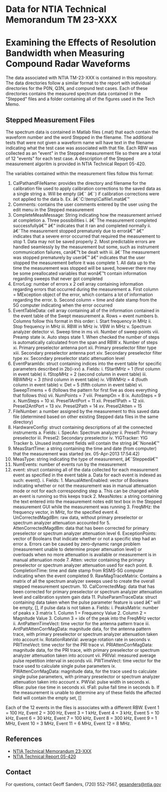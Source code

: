 # Data for NTIA Technical Memorandum TM 23-XXX #
# Examining the Effects of Resolution Bandwidth when Measuring Compound Radar Waveforms #

The data associated with NTIA TM-23-XXX is contained in this repository. The data directories follow a similar format to the report with individual directories for the P0N, Q3N, and compund test cases. Each of these directories contains the measured spectrum data contained in the "Stepped" files and a folder containing all of the figures used in the Tech Memo. 

## Stepped Measurement Files ##

The spectrum data is contained in Matlab files (.mat) that each contain the waveform number and the word Stepped in the filename. The additional tests that were not given a waveform name will have text in the filename indicating what the test case was associated with that file.
Each RBW was collected as an "event" in the Stepped measurement file so there are a total of 12 "events" for each test case. A description of the Stepped measurement algoritm is provided in NTIA Technical Report 05-420.

The variables contained within the measurement files follow this format:

1.	CalPathandFileName: provides the directory and filename for the calibration file used to apply calibration corrections to the saved data as a single string
	a.	Will be empty (â€˜ â€˜) if calibration corrections were not applied to the data
	b.	Ex. â€˜C:\temp\Calfile1.matâ€™
2.	Comments:  contains the user comments entered by the user using the edit menu in the Stepped measurement
3.	CompleteMeasMessage: String indicating how the measurement arrived at completion
	a.	Three possibilities
	i.	â€˜The measurement completed successfullyâ€™ â€“ indicates that it ran and completed normally
	ii.	â€˜The measurement stopped prematurely due to errorâ€™ â€“ indicates that a severe error occurred that required the measurement to stop
		1.	Data may not be saved properly
		2.	Most predictable errors are handled seamlessly by the measurement but some, such as instrument communication failures, canâ€™t be dealt with
	iii.	â€˜The measurement was stopped prematurely by userâ€™ â€“ indicates that the user stopped the measurement before it was complete
		1.	All data up to the time the measurement was stopped will be saved, however there may be some preallocated variables that wonâ€™t contain information regarding sweeps that never got completed
4.	ErrorLog: number of errors x 2 cell array containing information regarding errors that occurred during the measurement
	a.	First column = MException object of the error, which contains a lot of information regarding the error.
	b.	Second column = time and date stamp from the 5G computer indicating when the error occurred
5.	EventTableData: cell array containing all of the information contained in the event table of the Swept measurement
	a.	Rows = event numbers
	b.	Columns follow this format in this order:
		i.	Start frequency in MHz
		ii.	Stop frequency in MHz
		iii.	RBW in MHz
		iv.	VBW in MHz
		v.	Spectrum analyzer detector
		vi.	Sweep time in ms
		vii.	Number of sweep points
		viii.	Preamp state
		ix.	Auto steps state
			1.	When checked the number of steps is automatically calculated from the span and RBW
		x.	Number of steps
		xi.	Primary preselector antenna port
		xii.	Primary preselector filter type
		xiii.	Secondary preselector antenna port
		xiv.	Secondary preselector filter type
		xv.	Secondary preselector static attenuation level
6.	EventParamIdx: struct containing indices into the event table for specific parameters described in 2b(i-xv)
	a.	Fields:
		i.	fStartMHz = 1 (first column in event table)
		ii.	fStopMHz = 2 (second column in event table)
		iii.	RBWMHz = 3 (third column in event table)
		iv.	VBWMHz = 4 (fouth column in event table)
		v.	Det = 5 (fifth column in event table)
		vi.	SweepTimems = 6 (follows the pattern for first five as does everything that follows this)
		vii.	NumPoints = 7
		viii.	PreampOn = 8
		ix.	AutoSteps = 9
		x.	NumSteps = 10
		xi.	Presel1AntPort = 11
		xii.	Presel1Path = 12
		xiii.	Presel2AntPort = 13
		xiv.	Presel2Path = 14
		xv.	Presel2Atten = 15
7.	FileNumber: a number assigned by the measurement to this saved data file (determined based on other existing Stepped data files in the same directory)
8.	HardwareConfig: struct containing descriptions of all the connected instruments
	a.	Fields:
		i.	SpecAn: Spectrum analyzer
		ii.	Presel1: Primary preselector
		iii.	Presel2: Secondary preselector
		iv.	YIGTracker: YIG Tracker
	b.	Unused instrument fields will contain the string â€˜Noneâ€™
9.	MeasStartTime: a string containing the time and date (from computer) that the measurement was started (ex. 05-Apr-2013 17:54:42)
10.	MeasType: string indicating the type of measurement, â€˜Steppedâ€™
11.	NumEvents: number of events run by the measurement
12.	event: struct containing all of the data collected for each measurement event as specified in the event table 
	a.	Data for each event is indexed as such: event(<event number>).<Field Name>
		i.	Fields:
			1.	ManualAttenEnabled: vector of Booleans indicating whether or not the measurement was in manual attenuation mode or not for each corresponding step
				a.	This can be changed while an event is running so this keeps track
			2.	MeasNotes: a string containing the text entered into the measurement notes edit text box in the Stepped measurement GUI while the measurement was running
			3.	FreqMHz: the frequency vector, in MHz, for the specified event
			4.	UnCorrectedMagdBm: raw data, without primary preselector or spectrum analyzer attenuation accounted for
			5.	AttenCorrectedMagdBm: data that has been corrected for primary preselector or spectrum analyzer attenuation level
			6.	ExceptionPoints: vector of Booleans that indicate whether or not a specific step had an error
				a.	Errors can be caused by zero-dynamic range problem (measurement unable to determine proper attenuation level) or overloads when no more attenuation is available or measurement is in manual attenuation mode
			7.	Atten: vector containing the primary preselector or spectrum analyzer attenuation used for each point.
			8.	CompletionTime: time and date stamp from RSMS-5G computer indicating when the event completed
			9.	RawMagTraceMatrix: Contains a matrix of all the spectrum analyzer sweeps used to create the overall stepped measurement spectrum.
			10.	CalCorrectedMag: data that has been corrected for primary preselector or spectrum analyzer attenuation level and calibration system gain data
			11.	PulseParamTraceData: struct containing data taken when the pulse parameter feature is used â€“ will be empty, [],  if pulse data is not taken
				a.	Fields:
					i.	PeaksMatrix: number of peaks x 3 matrix
						1.	Column 1 = Frequency Value
						2.	Column 2 = Magnitude Value
						3.	Column 3 = idx of the peak into the FreqMHz vector
					ii.	AntPatternTimeVect: time vector for the antenna pattern trace
					iii.	AntPattAttenCorrMagData: magnitude data, for the antenna pattern trace, with primary preselector or spectrum analyzer attenuation taken into account
					iv.	RotationRateVal: average rotation rate in seconds
					v.	PRITimeVect: time vector for the PRI trace
					vi.	PRIAttenCorrMagData: magnitude data, for the PRI trace, with primary preselector or spectrum analyzer attenuation taken into account
					vii.	PRIVal: measured average pulse repetition interval in seconds
					viii.	PWTimeVect: time vector for the trace used to calculate single pulse parameters
					ix.	PWAttenCorrMagData: magnitude data, for the trace used to calculate single pulse parameters, with primary preselector or spectrum analyzer attenuation taken into account
					x.	PWVal: pulse width in seconds
					xi.	tRise: pulse rise time in seconds
					xii.	tFall: pulse fall time in seconds
				b.	If the measurement is unable to determine any of these fields the affected field will contain the empty set, []

Each of the 12 events in the files is associates with a different RBW. Event 1 = 100 Hz, Event 2 = 300 Hz, Event 3 = 1 kHz, Event 4 = 3 kHz, Event 5 = 10 kHz, Event 6 = 30 kHz, Event 7 = 100 kHz, Event 8 = 300 kHz, Event 9 = 1 MHz, Event 10 = 3 MHz, Event 11 = 6 MHz, Event 12 = 8 MHz.


## References ##

* [NTIA Technical Memorandum 23-XXX](<URL>)
* [NTIA Technical Report 05-420](https://its.ntia.gov/umbraco/surface/download/publication?reportNumber=TR-05-420.pdf)

## Contact ##

For questions, contact Geoff Sanders, (720) 552-7567, gesanders@ntia.gov
